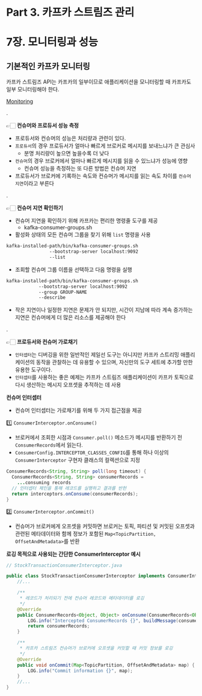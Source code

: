 # Part 3. 카프카 스트림즈 관리

# 7장. 모니터링과 성능

## 기본적인 카프카 모니터링

카프카 스트림즈 API는 카프카의 일부이므로 애플리케이션을 모니터링할 때 카프카도 일부 모니터링해야 한다.

[Monitoring](https://kafka.apache.org/documentation/#monitoring)

.

👉🏻 **컨슈머와 프로듀서 성능 측정**
- 프로듀서와 컨슈머의 성능은 처리량과 관련이 있다.
- `프로듀서`의 경우 프로듀서가 얼마나 빠르게 브로커로 메시지를 보내느냐가 큰 관심사
  - 분명 처리량이 높으면 높을수록 더 낮다
- `컨슈머`의 경우 브로커에서 얼마나 빠르게 메시지를 읽을 수 있느냐가 성능에 영향
  - 컨슈머 성능을 측정하는 또 다른 방법은 컨슈머 지연
- 프로듀서가 브로커에 기록하는 속도와 컨슈머가 메시지를 읽는 속도 차이를 `컨슈머 지연`이라고 부른다

.

👉🏻 **컨슈머 지연 확인하기**
- 컨슈머 지연을 확인하기 위해 카프카는 편리한 명령줄 도구를 제공
  - kafka-consumer-groups.sh
- 활성화 상태의 모든 컨슈머 그룹을 찾기 위해 `list` 명령을 사용
  
```bash
kafka-installed-path/bin/kafka-consumer-groups.sh
                --bootstrap-server localhost:9092
                --list
```

- 조회할 컨슈머 그룹 이름을 선택하고 다음 명령을 실행

```bash
kafka-installed-path/bin/kafka-consumer-groups.sh
            --bootstrap-server localhost:9092
            --group GROUP-NAME
            --describe
```

- 작은 지연이나 일정한 지연은 문제가 안 되지만, 시간이 지남에 따라 계속 증가하는 지연은 컨슈머에게 더 많은 리소스를 제공해야 한다

.

👉🏻 **프로듀서와 컨슈머 가로채기**

- `인터셉터`는 디버깅을 위한 일반적인 제일선 도구는 아니지만 카프카 스트리밍 애플리케이션의 동작을 관찰하는 데 유용할 수 있으며, 자신만의 도구 세트에 추가할 만한 유용한 도구이다.
- `인터셉터`를 사용하는 좋은 예제는 카프카 스트림즈 애플리케이션이 카프카 토픽으로 다시 생산하는 메시지 오프셋을 추적하는 데 사용

**컨슈머 인터셉터**
- 컨슈머 인터셉터는 가로채기를 위해 두 가지 접근점을 제공

1️⃣ `ConsumerInterceptor.onConsume()`
- 브로커에서 조회한 시점과 `Consumer.poll()` 메소드가 메시지를 반환하기 전 `ConsumerRecords`에서 읽는다.
- `ConsumerConfig.INTERCEPTOR_CLASSES_CONFIG`를 통해 하나 이상의 `ConsumerInterceptor` 구현자 클래스의 컬렉션으로 지정

```java
ConsumerRecords<String, String> poll(long timeout) {
  ConsumerRecords<String, String> consumerRecords = 
    ...consuming records
  // 인터셉터 체인을 통해 레코드를 실행하고 결과를 반헌
  return interceptors.onConsume(consumerRecords);
}
```
  
2️⃣ `ConsumerInterceptor.onCommit()`
- 컨슈머가 브로커에게 오프셋을 커밋하면 브로커는 토픽, 파티션 및 커밋된 오프셋과 관련된 메타데이터와 함께 정보가 포함된 `Map<TopicPartition, OffsetAndMetadata>`를 반환

**로깅 목적으로 사용되는 간단한 ConsumerInterceptor 예시**

```java
// StockTransactionConsumerInterceptor.java

public class StockTransactionConsumerInterceptor implements ConsumerInterceptor<Object, Object> {
    //...

    /**
     * 레코드가 처리되기 전에 컨슈머 레코드와 메타데이터를 로깅
     */
    @Override
    public ConsumerRecords<Object, Object> onConsume(ConsumerRecords<Object, Object> consumerRecords) {
        LOG.info("Intercepted ConsumerRecords {}", buildMessage(consumerRecords.iterator()));
        return consumerRecords;
    }

    /**
     * 카프카 스트림즈 컨슈머가 브로커에 오프셋을 커밋할 때 커밋 정보를 로깅
     */
    @Override
    public void onCommit(Map<TopicPartition, OffsetAndMetadata> map) {
        LOG.info("Commit information {}", map);
    }
    //...
}
```